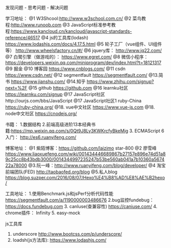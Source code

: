 发现问题 - 思考问题 - 解决问题

学习地址：
@1 W3Shcool:http://www.w3school.com.cn/
@2 菜鸟教程:http://www.runoob.com
@3 JavaScript标准参考教程:https://www.kancloud.cn/kancloud/javascript-standards-reference/46517
@4 js的工具库(lodash)  https://www.lodashjs.com/docs/4.17.5.html
@5 轮子工厂（vue组件、UI组件等） http://www.wheelsfactory.cn/#/
@6 jquery库： http://www.jq22.com/
@7 白鹭引擎（做游戏的）： https://www.egret.com/
@8 微信小程序： https://developers.weixin.qq.com/miniprogram/dev/index.html?t=18121317
@9 掘金 
@10 博客园  https://www.cnblogs.com/
@11 csdn https://www.csdn.net/
@12 segmentfault https://segmentfault.com/
@13.简书 https://www.jianshu.com/
@14.知乎 https://www.zhihu.com/signup?next=%2F
@15 github https://github.com
@16 learnku社区  https://learnku.com/signup 
@17 JavaScript社区http://ourjs.com/bbs/JavaScript
@17 JavaScript社区1 ruby-China  https://ruby-china.org/
@18. vue中文社区 https://www.vue-js.com
@18. node中文社区 https://cnodejs.org/

书籍：
1.数据结构
2.前端高级进阶13本经典书籍:https://mp.weixin.qq.com/s/0Qt9J8Ly3KWKrcfyBkeMig
3. ECMAScript 6 入门： http://es6.ruanyifeng.com/

博客地址：
@1 紫陌博客：https://github.com/laizimo star-800
@2 廖雪峰 https://www.liaoxuefeng.com/wiki/001434446689867b27157e896e74d51a89c25cc8b43bdb3000/0014344997235247b53be560ab041a7b10360a567422a78000
@3.阮一峰：http://www.ruanyifeng.com/blog/developer/
@4 淘宝前端团队(FED) http://taobaofed.org/blog
@5.私人blog https://blog.suzper.com/2016/08/07/Hexo%E4%B8%AD%E8%AE%B2hexo/

工具地址：
1.使用Benchmark.js和jsPerf分析代码性能  https://segmentfault.com/a/1190000003486676
2.bug监控fundebug： https://docs.fundebug.com
3. canIuse(查兼容性)  https://caniuse.com/
4. chrome插件：  Infinity
5. easy-mock

js工具库
1. underscore http://www.bootcss.com/p/underscore/
2. loadsh(js方法库): https://www.lodashjs.com/




